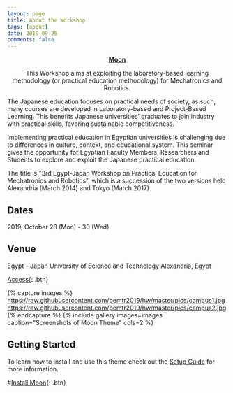 ```yaml
---
layout: page
title: About the Workshop
tags: [about]
date: 2019-09-25
comments: false
---
```

    
<center><a href="http://taylantatli.github.io/Moon"> <b>Moon</b>  </a> 
    
This Workshop aims at exploiting the laboratory-based learning methodology (or practical education methodology) for Mechatronics and Robotics. 
</center>

The Japanese education focuses on practical needs of society, as such, many courses are developed in Laboratory-based and Project-Based Learning. This benefits Japanese universities’ graduates to join industry with practical skills, favoring sustainable competitiveness. 


Implementing practical education in Egyptian universities is challenging due to differences in culture, context, and educational system. This seminar gives the opportunity for Egyptian Faculty Members, Researchers and Students to explore and exploit the Japanese practical education.


The title is "3rd Egypt-Japan Workshop on Practical Education for Mechatronics and Robotics", which is a succession of the two versions held Alexandria (March 2014) and Tokyo (March 2017).


## Dates
2019, October 28 (Mon) - 30 (Wed)

## Venue

Egypt - Japan University of Science and Technology
Alexandria, Egypt

[Access](https://github.com/TaylanTatli/Moon){: .btn}

{% capture images %}
    https://raw.githubusercontent.com/pemtr2019/hw/master/pics/campus1.jpg
    https://raw.githubusercontent.com/pemtr2019/hw/master/pics/campus2.jpg
{% endcapture %}
{% include gallery images=images caption="Screenshots of Moon Theme" cols=2 %}


## Getting Started

To learn how to install and use this theme check out the [Setup Guide](http://taylantatli.me/Moon/moon-theme/) for more information.
      
#[Install Moon](https://github.com/TaylanTatli/Moon){: .btn}
